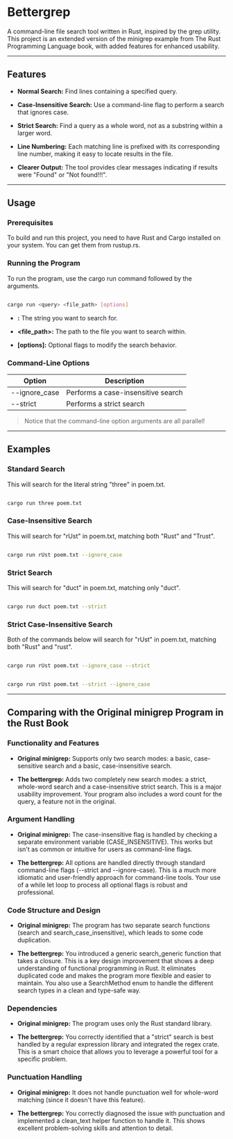 # Bettergrep

A command-line file search tool written in Rust, inspired by the grep utility.
This project is an extended version of the minigrep example from The Rust Programming Language book, with added features for enhanced usability.

-----

## Features

- **Normal Search:** Find lines containing a specified query.

- **Case-Insensitive Search:** Use a command-line flag to perform a search that ignores case.

- **Strict Search:** Find a query as a whole word, not as a substring within a larger word.

- **Line Numbering:** Each matching line is prefixed with its corresponding line number, making it easy to locate results in the file.

- **Clearer Output:** The tool provides clear messages indicating if results were "Found" or "Not found!!!".

-----

## Usage

### Prerequisites

To build and run this project, you need to have Rust and Cargo installed on your system. You can get them from rustup.rs.

### Running the Program

To run the program, use the cargo run command followed by the arguments.

```Bash

cargo run <query> <file_path> [options]

```

* **<query>:** The string you want to search for.

* **<file_path>:** The path to the file you want to search within.

* **[options]:** Optional flags to modify the search behavior.

### Command-Line Options

| Option | Description |
| ------ | ----------- |
| --ignore_case	| Performs a case-insensitive search |
| --strict | Performs a strict search |

> Notice that the command-line option arguments are all parallel!

-----

## Examples

### Standard Search

This will search for the literal string "three" in poem.txt.

```Bash

cargo run three poem.txt

```

### Case-Insensitive Search

This will search for "rUst" in poem.txt, matching both "Rust" and "Trust".

```Bash

cargo run rUst poem.txt --ignore_case

```

### Strict Search


This will search for "duct" in poem.txt, matching only "duct".

```Bash

cargo run duct poem.txt --strict

```

### Strict Case-Insensitive Search

Both of the commands below will search for "rUst" in poem.txt, matching both "Rust" and "rust".

```Bash

cargo run rUst poem.txt --ignore_case --strict

```

```Bash

cargo run rUst poem.txt --strict --ignore_case

```

-----

## Comparing with the Original minigrep Program in the Rust Book

### Functionality and Features

- **Original minigrep:** Supports only two search modes: a basic, case-sensitive search and a basic, case-insensitive search.

- **The bettergrep:** Adds two completely new search modes: a strict, whole-word search and a case-insensitive strict search. This is a major usability improvement. Your program also includes a word count for the query, a feature not in the original.

### Argument Handling

- **Original minigrep:** The case-insensitive flag is handled by checking a separate environment variable (CASE_INSENSITIVE). This works but isn't as common or intuitive for users as command-line flags.

- **The bettergrep:** All options are handled directly through standard command-line flags (--strict and --ignore-case). This is a much more idiomatic and user-friendly approach for command-line tools. Your use of a while let loop to process all optional flags is robust and professional.

### Code Structure and Design

- **Original minigrep:** The program has two separate search functions (search and search_case_insensitive), which leads to some code duplication.

- **The bettergrep:** You introduced a generic search_generic function that takes a closure. This is a key design improvement that shows a deep understanding of functional programming in Rust. It eliminates duplicated code and makes the program more flexible and easier to maintain. You also use a SearchMethod enum to handle the different search types in a clean and type-safe way.

### Dependencies

- **Original minigrep:** The program uses only the Rust standard library.

- **The bettergrep:** You correctly identified that a "strict" search is best handled by a regular expression library and integrated the regex crate. This is a smart choice that allows you to leverage a powerful tool for a specific problem.

### Punctuation Handling

- **Original minigrep:** It does not handle punctuation well for whole-word matching (since it doesn't have this feature).

- **The bettergrep:** You correctly diagnosed the issue with punctuation and implemented a clean_text helper function to handle it. This shows excellent problem-solving skills and attention to detail.